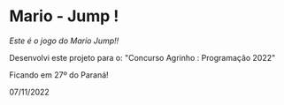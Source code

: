 # Mario - Jump !
*Este é o jogo do Mario Jump!!*

Desenvolvi este projeto para o:
"Concurso Agrinho : Programação 2022"

Ficando em 27º do Paraná!

07/11/2022
